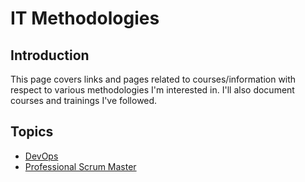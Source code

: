 # IT Methodologies

## Introduction

This page covers links and pages related to courses/information with respect to various methodologies I'm interested in. I'll also document courses and trainings I've followed.


## Topics

* [DevOps](devops/README.md)
* [Professional Scrum Master](scrum/README.md)
